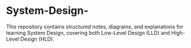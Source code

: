 # System-Design-
This repository contains structured notes, diagrams, and explanations for learning System Design, covering both Low-Level Design (LLD) and High-Level Design (HLD).
